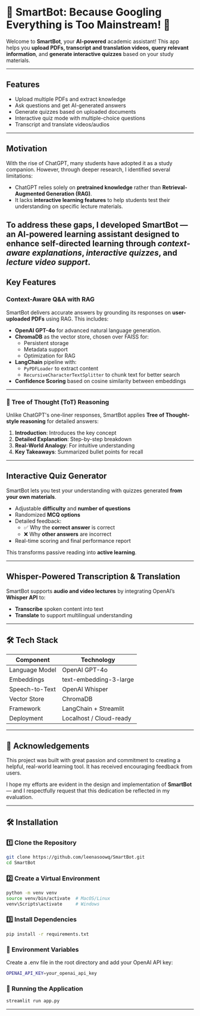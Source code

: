 # 🧠 SmartBot: Because Googling Everything is Too Mainstream! 🤖

Welcome to **SmartBot**, your **AI-powered** academic assistant! This app helps you **upload PDFs, transcript and translation videos, query relevant information**, and **generate interactive quizzes** based on your study materials.  

---

## Features  
- Upload multiple PDFs and extract knowledge  
- Ask questions and get AI-generated answers  
- Generate quizzes based on uploaded documents  
- Interactive quiz mode with multiple-choice questions  
- Transcript and translate videos/audios
---
## Motivation 
With the rise of ChatGPT, many students have adopted it as a study companion. However, through deeper research, I identified several limitations:

- ChatGPT relies solely on **pretrained knowledge** rather than **Retrieval-Augmented Generation (RAG)**.
- It lacks **interactive learning features** to help students test their understanding on specific lecture materials.

To address these gaps, I developed **SmartBot** — an AI-powered learning assistant designed to enhance self-directed learning through *context-aware explanations*, *interactive quizzes*, and *lecture video support*.
---
## Key Features

### Context-Aware Q&A with RAG

SmartBot delivers accurate answers by grounding its responses on **user-uploaded PDFs** using RAG. This includes:

- **OpenAI GPT-4o** for advanced natural language generation.
- **ChromaDB** as the vector store, chosen over FAISS for:
  - Persistent storage
  - Metadata support
  - Optimization for RAG
- **LangChain** pipeline with:
  - `PyPDFLoader` to extract content
  - `RecursiveCharacterTextSplitter` to chunk text for better search
- **Confidence Scoring** based on cosine similarity between embeddings

---

### 🌳 Tree of Thought (ToT) Reasoning

Unlike ChatGPT's one-liner responses, SmartBot applies **Tree of Thought-style reasoning** for detailed answers:

1. **Introduction**: Introduces the key concept
2. **Detailed Explanation**: Step-by-step breakdown
3. **Real-World Analogy**: For intuitive understanding
4. **Key Takeaways**: Summarized bullet points for recall

---

## Interactive Quiz Generator

SmartBot lets you test your understanding with quizzes generated **from your own materials**.

- Adjustable **difficulty** and **number of questions**
- Randomized **MCQ options**
- Detailed feedback:
  - ✅ Why the **correct answer** is correct
  - ❌ Why **other answers** are incorrect
- Real-time scoring and final performance report

This transforms passive reading into **active learning**.

---

## Whisper-Powered Transcription & Translation

SmartBot supports **audio and video lectures** by integrating OpenAI’s **Whisper API** to:

- **Transcribe** spoken content into text
- **Translate** to support multilingual understanding

---

## 🛠️ Tech Stack

| Component         | Technology                 |
|------------------|----------------------------|
| Language Model    | OpenAI GPT-4o              |
| Embeddings        | text-embedding-3-large     |
| Speech-to-Text    | OpenAI Whisper             |
| Vector Store      | ChromaDB                   |
| Framework         | LangChain + Streamlit      |
| Deployment        | Localhost / Cloud-ready    |

---

## 🙏 Acknowledgements

This project was built with great passion and commitment to creating a helpful, real-world learning tool. It has received encouraging feedback from users.

I hope my efforts are evident in the design and implementation of **SmartBot** — and I respectfully request that this dedication be reflected in my evaluation.

---

## 🛠️ Installation  

### 1️⃣ Clone the Repository  
```bash
git clone https://github.com/leenasoowq/SmartBot.git
cd SmartBot
```

### 2️⃣ Create a Virtual Environment
```bash
python -m venv venv
source venv/bin/activate  # MacOS/Linux
venv\Scripts\activate     # Windows
```

### 3️⃣ Install Dependencies
```bash
pip install -r requirements.txt
```

### 🔑 Environment Variables
Create a .env file in the root directory and add your OpenAI API key:
```bash
OPENAI_API_KEY=your_openai_api_key
```

### 🏃 Running the Application
```bash
streamlit run app.py
```





---


